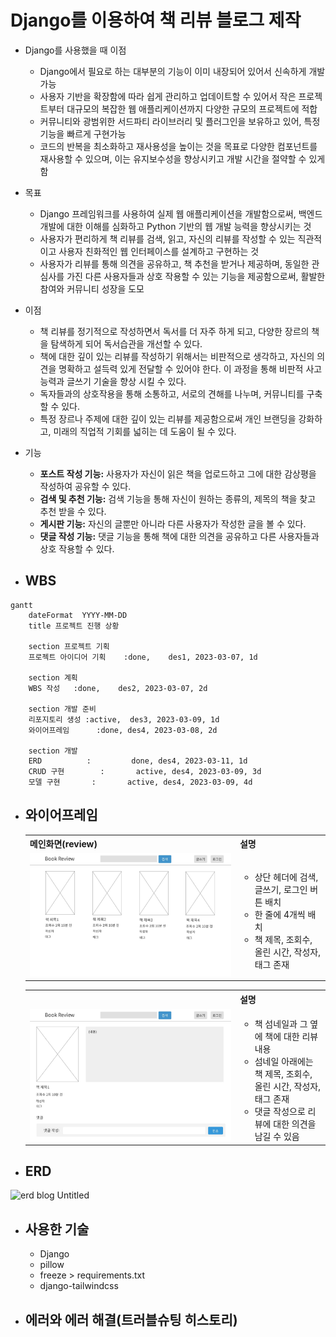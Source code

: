 Django를 이용하여 책 리뷰 블로그 제작
=============

 * Django를 사용했을 때 이점
    * Django에서 필요로 하는 대부분의 기능이 이미 내장되어 있어서 신속하게 개발가능
    * 사용자 기반을 확장함에 따라 쉽게 관리하고 업데이트할 수 있어서 작은 프로젝트부터 대규모의 복잡한 웹 애플리케이션까지 다양한 규모의 프로젝트에 적합
    *  커뮤니티와 광범위한 서드파티 라이브러리 및 플러그인을 보유하고 있어, 특정 기능을 빠르게 구현가능
    *  코드의 반복을 최소화하고 재사용성을 높이는 것을 목표로 다양한 컴포넌트를 재사용할 수 있으며, 이는 유지보수성을 향상시키고 개발 시간을 절약할 수 있게 함
  
      
 * 목표
    * Django 프레임워크를 사용하여 실제 웹 애플리케이션을 개발함으로써, 백엔드 개발에 대한 이해를 심화하고 Python 기반의 웹 개발 능력을 향상시키는 것
    * 사용자가 편리하게 책 리뷰를 검색, 읽고, 자신의 리뷰를 작성할 수 있는 직관적이고 사용자 친화적인 웹 인터페이스를 설계하고 구현하는 것
    * 사용자가 리뷰를 통해 의견을 공유하고, 책 추천을 받거나 제공하며, 동일한 관심사를 가진 다른 사용자들과 상호 작용할 수 있는 기능을 제공함으로써, 활발한 참여와 커뮤니티 성장을 도모
  
 * 이점
    * 책 리뷰를 정기적으로 작성하면서 독서를 더 자주 하게 되고, 다양한 장르의 책을 탐색하게 되어 독서습관을 개선할 수 있다.
    * 책에 대한 깊이 있는 리뷰를 작성하기 위해서는 비판적으로 생각하고, 자신의 의견을 명확하고 설득력 있게 전달할 수 있어야 한다. 이 과정을 통해 비판적 사고 능력과 글쓰기 기술을 향상 시킬 수 있다.
    * 독자들과의 상호작용을 통해 소통하고, 서로의 견해를 나누며, 커뮤니티를 구축할 수 있다.
    * 특정 장르나 주제에 대한 깊이 있는 리뷰를 제공함으로써 개인 브랜딩을 강화하고, 미래의 직업적 기회를 넓히는 데 도움이 될 수 있다.
  
    
 * 기능
    * **포스트 작성 기능:** 사용자가 자신이 읽은 책을 업로드하고 그에 대한 감상평을 작성하여 공유할 수 있다.
    * **검색 및 추천 기능:** 검색 기능을 통해 자신이 원하는 종류의, 제목의 책을 찾고 추천 받을 수 있다.
    *  **게시판 기능:** 자신의 글뿐만 아니라 다른 사용자가 작성한 글을 볼 수 있다.
    * **댓글 작성 기능:** 댓글 기능을 통해 책에 대한 의견을 공유하고 다른 사용자들과 상호 작용할 수 있다.

  
* WBS
  -------------
```mermaid
gantt
    dateFormat  YYYY-MM-DD
    title 프로젝트 진행 상황

    section 프로젝트 기획
    프로젝트 아이디어 기획    :done,    des1, 2023-03-07, 1d
    
    section 계획
    WBS 작성   :done,    des2, 2023-03-07, 2d
    
    section 개발 준비
    리포지토리 생성 :active,  des3, 2023-03-09, 1d
    와이어프레임      :done, des4, 2023-03-08, 2d
    
    section 개발
    ERD          :         done, des4, 2023-03-11, 1d
    CRUD 구현        :       active, des4, 2023-03-09, 3d
    모델 구현       :       active, des4, 2023-03-09, 4d

```



* 와이어프레임
  -------------
    <table>
        <tr>
            <th>메인화면(review)</th>
            <th>설명</th>
        </tr>
        <tr>
            <td width="70%">
                <img src="img/review.jpg">
            </td>
            <td>
                <ul>
                    <li>상단 헤더에 검색, 글쓰기, 로그인 버튼 배치</li>
                    <li>한 줄에 4개씩 배치</li>
                    <li>책 제목, 조회수, 올린 시간, 작성자, 태그 존재</li>
                </ul>
            </td>
        </tr>
    </table>
    <table>
        <tr>
            <th></th>
            <th>설명</th>
        </tr>
        <tr width="70%">
            <td width="70%">
                <img src="img/detail.jpg">
            </td>
            <td>
                <ul>
                    <li>책 섬네일과 그 옆에 책에 대한 리뷰 내용</li>
                    <li>섬네일 아래에는 책 제목, 조회수, 올린 시간, 작성자, 태그 존재</li>
                    <li>댓글 작성으로 리뷰에 대한 의견을 남길 수 있음</li>
                </ul>
            </td>
        </tr>
    </table>



* ERD
  -------------
![erd blog  Untitled](https://github.com/YooJi3un/Booklog/assets/75007766/6f7c2e30-6e55-4080-b70c-62232fd93227)


* 사용한 기술
  -------------
  * Django
  * pillow
  * freeze > requirements.txt
  * django-tailwindcss
  
  
    
* 에러와 에러 해결(트러블슈팅 히스토리)
  -------------
   
    
